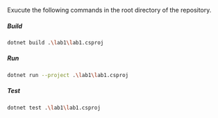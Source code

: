 Exucute the following commands in the root directory of the repository.

##### Build

```bash
dotnet build .\lab1\lab1.csproj
```

##### Run

```bash
dotnet run --project .\lab1\lab1.csproj
```

##### Test

```bash
dotnet test .\lab1\lab1.csproj
```
